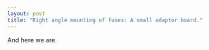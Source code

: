 ```yaml
---
layout: post
title: "Right angle mounting of fuses: A small adaptor board."
---
```


And here we are.

